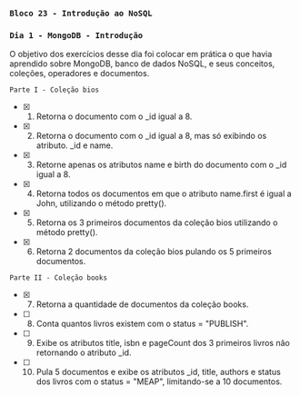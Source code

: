 ### `Bloco 23 - Introdução ao NoSQL`
### `Dia 1 - MongoDB - Introdução`

O objetivo dos exercícios desse dia foi colocar em prática o que havia aprendido sobre MongoDB, banco de dados NoSQL, e seus conceitos, coleções, operadores e documentos.

`Parte I - Coleção bios`
- [x] 1. Retorna o documento com o _id igual a 8.
- [x] 2. Retorna o documento com o _id igual a 8, mas só exibindo os atributo. _id e name.
- [x] 3. Retorne apenas os atributos name e birth do documento com o _id igual a 8.
- [x] 4. Retorna todos os documentos em que o atributo name.first é igual a John, utilizando o método pretty().
- [x] 5. Retorna os 3 primeiros documentos da coleção bios utilizando o método pretty().
- [x] 6. Retorna 2 documentos da coleção bios pulando os 5 primeiros documentos.

`Parte II - Coleção books`
- [x] 7. Retorna a quantidade de documentos da coleção books.
- [ ] 8. Conta quantos livros existem com o status = "PUBLISH".
- [ ] 9. Exibe os atributos title, isbn e pageCount dos 3 primeiros livros não retornando o atributo _id.
- [ ] 10. Pula 5 documentos e exibe os atributos _id, title, authors e status dos livros com o status = "MEAP", limitando-se a 10 documentos.
